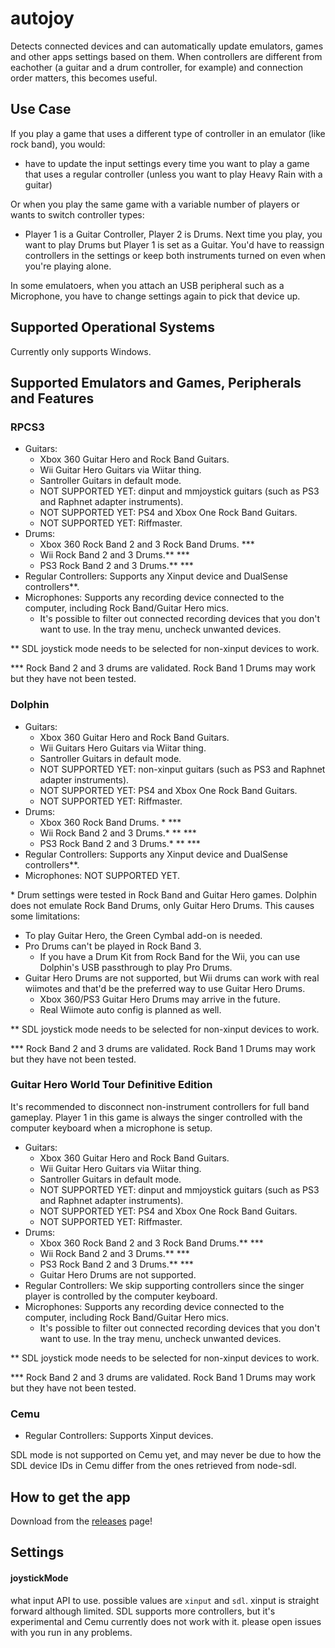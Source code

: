 # autojoy

Detects connected devices and can automatically update emulators, games and other apps settings based on them.
When controllers are different from eachother (a guitar and a drum controller, for example) and connection order matters, this becomes useful.

## Use Case

If you play a game that uses a different type of controller in an emulator (like rock band), you would:

- have to update the input settings every time you want to play a game that uses a regular controller (unless you want to play Heavy Rain with a guitar)

Or when you play the same game with a variable number of players or wants to switch controller types:

- Player 1 is a Guitar Controller, Player 2 is Drums. Next time you play, you want to play Drums but Player 1 is set as a Guitar. You'd have to reassign controllers in the settings or keep both instruments turned on even when you're playing alone.

In some emulatoers, when you attach an USB peripheral such as a Microphone, you have to change settings again to pick that device up.

## Supported Operational Systems

Currently only supports Windows.

## Supported Emulators and Games, Peripherals and Features

### RPCS3

- Guitars:
  - Xbox 360 Guitar Hero and Rock Band Guitars.
  - Wii Guitar Hero Guitars via Wiitar thing.
  - Santroller Guitars in default mode.
  - NOT SUPPORTED YET: dinput and mmjoystick guitars (such as PS3 and Raphnet adapter instruments).
  - NOT SUPPORTED YET: PS4 and Xbox One Rock Band Guitars.
  - NOT SUPPORTED YET: Riffmaster.
- Drums:
  - Xbox 360 Rock Band 2 and 3 Rock Band Drums. \*\*\*
  - Wii Rock Band 2 and 3 Drums.\*\* \*\*\*
  - PS3 Rock Band 2 and 3 Drums.\*\* \*\*\*
- Regular Controllers: Supports any Xinput device and DualSense controllers\*\*.
- Microphones: Supports any recording device connected to the computer, including Rock Band/Guitar Hero mics.
  - It's possible to filter out connected recording devices that you don't want to use. In the tray menu, uncheck unwanted devices.
    
\*\* SDL joystick mode needs to be selected for non-xinput devices to work.

\*\*\* Rock Band 2 and 3 drums are validated. Rock Band 1 Drums may work but they have not been tested.

### Dolphin

- Guitars:
  - Xbox 360 Guitar Hero and Rock Band Guitars.
  - Wii Guitars Hero Guitars via Wiitar thing.
  - Santroller Guitars in default mode.
  - NOT SUPPORTED YET: non-xinput guitars (such as PS3 and Raphnet adapter instruments).
  - NOT SUPPORTED YET: PS4 and Xbox One Rock Band Guitars.
  - NOT SUPPORTED YET: Riffmaster.
- Drums:
  - Xbox 360 Rock Band Drums. \* \*\*\*
  - Wii Rock Band 2 and 3 Drums.\* \*\* \*\*\*
  - PS3 Rock Band 2 and 3 Drums.\* \*\* \*\*\*
- Regular Controllers: Supports any Xinput device and DualSense controllers\*\*.
- Microphones: NOT SUPPORTED YET.

\* Drum settings were tested in Rock Band and Guitar Hero games. Dolphin does not emulate Rock Band Drums, only Guitar Hero Drums. This causes some limitations:

- To play Guitar Hero, the Green Cymbal add-on is needed.
- Pro Drums can't be played in Rock Band 3.
  - If you have a Drum Kit from Rock Band for the Wii, you can use Dolphin's USB passthrough to play Pro Drums.
- Guitar Hero Drums are not supported, but Wii drums can work with real wiimotes and that'd be the preferred way to use Guitar Hero Drums.
  - Xbox 360/PS3 Guitar Hero Drums may arrive in the future.
  - Real Wiimote auto config is planned as well.

\*\* SDL joystick mode needs to be selected for non-xinput devices to work.

\*\*\* Rock Band 2 and 3 drums are validated. Rock Band 1 Drums may work but they have not been tested.

### Guitar Hero World Tour Definitive Edition

It's recommended to disconnect non-instrument controllers for full band gameplay. Player 1 in this game is always the singer controlled with the computer keyboard when a microphone is setup.

- Guitars:
  - Xbox 360 Guitar Hero and Rock Band Guitars.
  - Wii Guitar Hero Guitars via Wiitar thing.
  - Santroller Guitars in default mode.
  - NOT SUPPORTED YET: dinput and mmjoystick guitars (such as PS3 and Raphnet adapter instruments).
  - NOT SUPPORTED YET: PS4 and Xbox One Rock Band Guitars.
  - NOT SUPPORTED YET: Riffmaster.
- Drums:
  - Xbox 360 Rock Band 2 and 3 Rock Band Drums.** \***
  - Wii Rock Band 2 and 3 Drums.** \***
  - PS3 Rock Band 2 and 3 Drums.** \***
  - Guitar Hero Drums are not supported.
- Regular Controllers: We skip supporting controllers since the singer player is controlled by the computer keyboard.
- Microphones: Supports any recording device connected to the computer, including Rock Band/Guitar Hero mics.
  - It's possible to filter out connected recording devices that you don't want to use. In the tray menu, uncheck unwanted devices.

\*\* SDL joystick mode needs to be selected for non-xinput devices to work.

\*\*\* Rock Band 2 and 3 drums are validated. Rock Band 1 Drums may work but they have not been tested.

### Cemu

- Regular Controllers: Supports Xinput devices.

SDL mode is not supported on Cemu yet, and may never be due to how the SDL device IDs in Cemu differ from the ones retrieved from node-sdl.

## How to get the app

Download from the [releases](https://github.com/jhonnymichel/autojoy/releases) page!

## Settings

#### joystickMode

what input API to use. possible values are `xinput` and `sdl`. xinput is straight forward although limited. SDL supports more controllers, but it's experimental and Cemu currently does not work with it. please open issues with you run in any problems.

